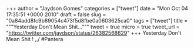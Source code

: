 
+++
author = "Jaydson Gomes"
categories = ["tweet"]
date = "Mon Oct 04 17:35:51 +0000 2010"
draft = false
slug = "0a84add8fc9b89054c473f5d8fbe0a0603625ca0"
tags = ["tweet"]
title = """Yesterday Don't Mean Shit..."""
tweet = true
micro = true
tweet_url = "https://twitter.com/jaydson/status/26382568629"
+++
Yesterday Don't Mean Shit ! \,,/ #Pantera
